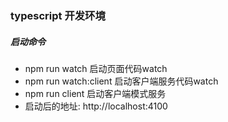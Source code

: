 ### typescript 开发环境
##### 启动命令
* npm run watch 启动页面代码watch
* npm run watch:client 启动客户端服务代码watch
* npm run client 启动客户端模式服务
* 启动后的地址: http://localhost:4100